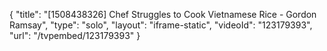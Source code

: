 {
    "title": "[1508438326] Chef Struggles to Cook Vietnamese Rice - Gordon Ramsay",
    "type": "solo",
    "layout": "iframe-static",
    "videoId": "123179393",
    "url": "\/tvpembed\/123179393"
}